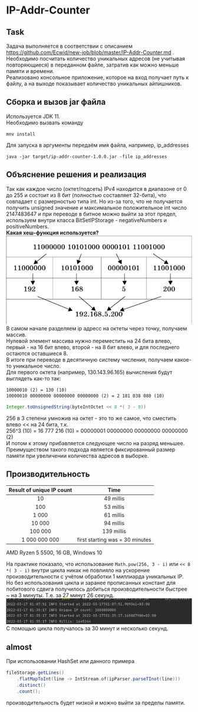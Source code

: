 # IP-Addr-Counter

## Task
Задача выполняется в соответствии с описанием https://github.com/Ecwid/new-job/blob/master/IP-Addr-Counter.md .  
Необходимо посчитать количество уникальных адресов (не учитывая повторяющиеся) в переданном файле, затратив как можно меньше памяти и времени.  
Реализовано консольное приложение, которое на вход получает путь к файлу, а на выходе показывает количество уникальных айпишников.  

## Сборка и вызов jar файла
Используется JDK 11.  
Необходимо вызвать команду  
```
mnv install
```
Для запуска в аргументы передаём имя файла, например, ip_addresses
```
java -jar target/ip-addr-counter-1.0.0.jar -file ip_addresses
```

## Объяснение решения и реализация  
Так как каждое число (октет/подсеть) IPv4 находится в диапазоне от 0 до 255 
и состоит из 8 бит (полностью составляет 32-бита),
что совпадает с размерностью типа int. Но из-за того, что 
не получается получить unsigned значение и максимальное положительное int 
число 2147483647 и при переводе в битное можно выйти за этот предел, 
используем внутри класса BitSetIPStorage - negativeNumbers и positiveNumbers.  
**Какая хеш-функция используется?**  
![ip](doc/ip.png)  
В самом начале разделяем ip адресс на октеты через точку, получаем массив.  
Нулевой элемент массива нужно переместить на 24 бита влево, первый - на 16 бит влево,
второй - на 8 бит влево, и для последнего остаются оставшиеся 8.  
В итоге при переводе в десятичную систему числения, получаем какое-то уникальное число.  
Для первого октета (например, 130.143.96.165) вычисления будут выглядеть как-то так:
```
10000010 (2) = 130 (10)
10000010 00000000 00000000 00000000 (2) = 2 181 038 080 (10)
```
```java
Integer.toUnsignedString(byteIntOctet << 8 *( 3 - 0))
```
256 в 3 степени умножив на октет - это то же самое, что сместить влево << на 24 бита, т.к.  
256^3 (10) = 16 777 216 (10) = 00000001 00000000 00000000 00000000 (2)  
И потом к этому прибавляется следующее число на разряд меньшее.  
Преимуществом такого подхода является фиксированный размер памяти при увеличении количества адресов в выборке.

## Производительность  
| Result of unique IP count |               Time               |
|:-------------------------:|:--------------------------------:|
|            10             |            49 millis             |
|            100            |            53 millis             |
|           1 000           |            61 millis             |
|          10 000           |            94 millis             |
|          100 000          |            139 millis            |
|       1 000 000 000       | first starting was  = 30 minutes |

AMD Ryzen 5 5500, 16 GB, Windows 10  

На практике показало, что использование ```Math.pow(256, 3 - i)``` или ```<< 8 *( 3 - i)``` внутри цикла никак не повлияло на
ускорение производительности с учётом обработки 1 миллиарда уникальных IP.  
Но без использования цикла и заранее прописанных констант для побитового сдвига получилось 
добиться производительности быстрее ~ на 3 минуты. Т.е. за 27 минут 26 секунд.
![bench_mark](doc/bench_log.png)  
С помощью цикла получалось за 30 минут и несколько секунд.

## almost
При использовании HashSet или данного примера
```java
fileStorage.getLines()
    .flatMapToInt(line -> IntStream.of(ipParser.parseTInot(line)))
    .distinct()
    .count();
```
производительность будет низкой и можно выйти за пределы памяти.
